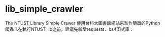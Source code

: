 # lib_simple_crawler
The NTUST Library Simple Crawer 使用台科大圖書館網站來製作簡單的Python爬蟲
1.在執行NTUST_lib之前，建議先新增requests、bs4函式庫：
